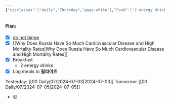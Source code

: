 ```yaml
---
{"cssclasses":["daily","Thursday","page-white"],"Food":["2 energy drinks","fast"],"diet":true,"cals":true,"calories":20,"protein":0,"fat":0,"carbs":0,"weight":37.1,"date":"2024-07-04","share":true,"dg-publish":true,"permalink":"/00-daily/07/2024-07-04/","contentClasses":"daily Thursday page-white","dgPassFrontmatter":true,"noteIcon":"","created":"2025-01-21T01:20:16.127+10:00","updated":"2025-01-21T15:25:25.937+10:00"}
---
```


#### Plan:
- [x] [do not binge](Daily.md)
- [x] [[Why Does Russia Have So Much Cardiovascular Disease and High Mortality Rates\|Why Does Russia Have So Much Cardiovascular Disease and High Mortality Rates]]
- [x] Breakfast
	- 2 energy drinks
- [x] Log meals to **필라이즈**

Yesterday: [[00 Daily/07/2024-07-03\|2024-07-03]]
Tomorrow: [[00 Daily/07/2024-07-05\|2024-07-05]]
- 😊 